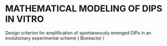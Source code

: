 # MATHEMATICAL MODELING OF DIPS IN VITRO



Design criterion for amplification of spontaneously emerged DIPs in an evolutionary experimental scheme ( Bioreactor )

